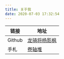 ```yaml
---
title: 关于我
date: 2020-07-03 17:32:54
---
```



链接 | 地址
---|---
Github | [龙骑将杨影枫](https://github.com/stormrabbit)
手札 | [卷轴堆](http://angrykitty.link:40440/)

